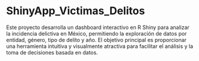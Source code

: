 # ShinyApp_Victimas_Delitos
Este proyecto desarrolla un dashboard interactivo en R Shiny para analizar la incidencia delictiva en México, permitiendo la exploración de datos por entidad, género, tipo de delito y año. El objetivo principal es proporcionar una herramienta intuitiva y visualmente atractiva para facilitar el análisis y la toma de decisiones basada en datos.
